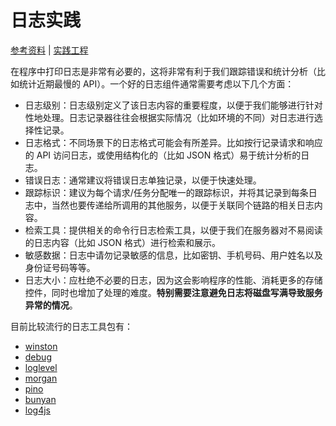 # 日志实践

[参考资料](https://github.com/goldbergyoni/nodebestpractices#-52-increase-transparency-using-smart-logging) | [实践工程](https://github.com/fooins/insbiz)

在程序中打印日志是非常有必要的，这将非常有利于我们跟踪错误和统计分析（比如统计近期最慢的 API）。一个好的日志组件通常需要考虑以下几个方面：

- 日志级别：日志级别定义了该日志内容的重要程度，以便于我们能够进行针对性地处理。日志记录器往往会根据实际情况（比如环境的不同）对日志进行选择性记录。
- 日志格式：不同场景下的日志格式可能会有所差异。比如按行记录请求和响应的 API 访问日志，或使用结构化的（比如 JSON 格式）易于统计分析的日志。
- 错误日志：通常建议将错误日志单独记录，以便于快速处理。
- 跟踪标识：建议为每个请求/任务分配唯一的跟踪标识，并将其记录到每条日志中，当然也要传递给所调用的其他服务，以便于关联同个链路的相关日志内容。
- 检索工具：提供相关的命令行日志检索工具，以便于我们在服务器对不易阅读的日志内容（比如 JSON 格式）进行检索和展示。
- 敏感数据：日志中请勿记录敏感的信息，比如密钥、手机号码、用户姓名以及身份证号码等等。
- 日志大小：应杜绝不必要的日志，因为这会影响程序的性能、消耗更多的存储控件，同时也增加了处理的难度。**特别需要注意避免日志将磁盘写满导致服务异常的情况**。

目前比较流行的日志工具包有：

- [winston](https://www.npmjs.com/package/winston)
- [debug](https://www.npmjs.com/package/debug)
- [loglevel](https://www.npmjs.com/package/loglevel)
- [morgan](https://www.npmjs.com/package/morgan)
- [pino](https://www.npmjs.com/package/pino)
- [bunyan](https://www.npmjs.com/package/bunyan)
- [log4js](https://www.npmjs.com/package/log4js)
